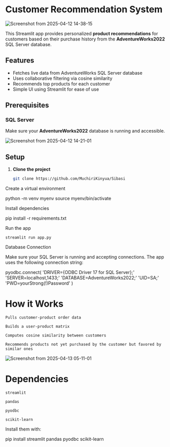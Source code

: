 # Customer Recommendation System

![Screenshot from 2025-04-12 14-38-15](https://github.com/user-attachments/assets/9e55f88a-dc62-491a-b4c4-54afc8b0c4a5)

This Streamlit app provides personalized **product recommendations** for customers based on their purchase history from the **AdventureWorks2022** SQL Server database.

## Features

- Fetches live data from AdventureWorks SQL Server database
- Uses collaborative filtering via cosine similarity
- Recommends top products for each customer
- Simple UI using Streamlit for ease of use


## Prerequisites

### SQL Server
Make sure your **AdventureWorks2022** database is running and accessible.

![Screenshot from 2025-04-12 14-21-01](https://github.com/user-attachments/assets/756b3d10-b453-46cb-8fb5-756a5a882fb6)

## Setup

1. **Clone the project**
   ```bash
   git clone https://github.com/MuchiriKinyua/Sibasi

Create a virtual environment

python -m venv myenv
source myenv/bin/activate

Install dependencies

pip install -r requirements.txt

Run the app

    streamlit run app.py

Database Connection

Make sure your SQL Server is running and accepting connections. The app uses the following connection string:

pyodbc.connect(
    'DRIVER={ODBC Driver 17 for SQL Server};'
    'SERVER=localhost,1433;'
    'DATABASE=AdventureWorks2022;'
    'UID=SA;'
    'PWD=yourStrong(!)Password'
)


# How it Works

    Pulls customer-product order data

    Builds a user-product matrix

    Computes cosine similarity between customers

    Recommends products not yet purchased by the customer but favored by similar ones

![Screenshot from 2025-04-13 05-11-01](https://github.com/user-attachments/assets/0d8fcf59-ed16-4340-809b-1dcdf2b3fd9b)

# Dependencies

    streamlit

    pandas

    pyodbc

    scikit-learn

Install them with:

pip install streamlit pandas pyodbc scikit-learn
